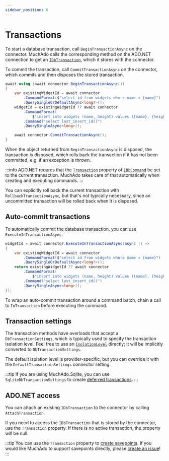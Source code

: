 ```yaml
---
sidebar_position: 6
---
```


# Transactions

To start a database transaction, call `BeginTransactionAsync` on the connector. MuchAdo calls the corresponding method on the ADO.NET connection to get an [`IDbTransaction`](https://learn.microsoft.com/en-us/dotnet/api/system.data.idbtransaction), which it stores with the connector.

To commit the transaction, call `CommitTransactionAsync` on the connector, which commits and then disposes the stored transaction.

```csharp
await using (await connector.BeginTransactionAsync())
{
    var existingWidgetId = await connector
        .CommandFormat($"select id from widgets where name = {name}")
        .QuerySingleOrDefaultAsync<long?>();
    widgetId = existingWidgetId ?? await connector
        .CommandFormat(
            $"insert into widgets (name, height) values ({name}, {height})")
        .Command("select last_insert_id()")
        .QuerySingleAsync<long>();

    await connector.CommitTransactionAsync();
}
```

When the object returned from `BeginTransactionAsync` is disposed, the transaction is disposed, which rolls back the transaction if it has not been committed, e.g. if an exception is thrown.

:::info
ADO.NET requres that the [`Transaction`](https://learn.microsoft.com/en-us/dotnet/api/system.data.idbcommand.transaction) property of [`IDbCommand`](https://docs.microsoft.com/dotnet/api/system.data.idbcommand) be set to the current transaction. MuchAdo takes care of that automatically when creating and executing commands.
:::

You can explicitly roll back the current transaction with `RollbackTransactionAsync`, but that's not typically necessary, since an uncommitted transaction will be rolled back when it is disposed.

## Auto-commit transactions

To automatically commit the database transaction, you can use `ExecuteInTransactionAsync`:

```csharp
widgetId = await connector.ExecuteInTransactionAsync(async () =>
{
    var existingWidgetId = await connector
        .CommandFormat($"select id from widgets where name = {name}")
        .QuerySingleOrDefaultAsync<long?>();
    return existingWidgetId ?? await connector
        .CommandFormat(
            $"insert into widgets (name, height) values ({name}, {height})")
        .Command("select last_insert_id()")
        .QuerySingleAsync<long>();
});
```

To wrap an auto-commit transaction around a command batch, chain a call to `InTransaction` before executing the command.

## Transaction settings

The transaction methods have overloads that accept a `DbTransactionSettings`, which is typically used to specify the transaction isolation level. Feel free to use an [`IsolationLevel`](https://learn.microsoft.com/en-us/dotnet/api/system.data.isolationlevel) directly; it will be implicitly converted to `DbTransactionSettings`.

The default isolation level is provider-specific, but you can override it with the `DefaultTransactionSettings` connector setting.

:::tip
If you are using MuchAdo.Sqlite, you can use `SqliteDbTransactionSettings` to create [deferred transactions](https://learn.microsoft.com/en-us/dotnet/standard/data/sqlite/transactions#deferred-transactions).
:::

## ADO.NET access

You can attach an existing `IDbTransaction` to the connector by calling `AttachTransaction`.

If you need to access the `IDbTransaction` that is stored by the connector, use the `Transaction` property. If there is no active transaction, the property will be null.

:::tip
You can use the `Transaction` property to [create savepoints](https://learn.microsoft.com/en-us/dotnet/api/system.data.common.dbtransaction.save). If you would like MuchAdo to support savepoints directly, please [create an issue](https://github.com/MuchAdoNet/MuchAdo/issues)!
:::
